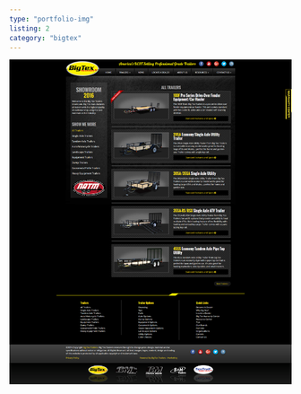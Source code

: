```yaml
---
type: "portfolio-img"
listing: 2
category: "bigtex"
---
```


![Big Tex Trailers product listing](products-bigtex.png)
